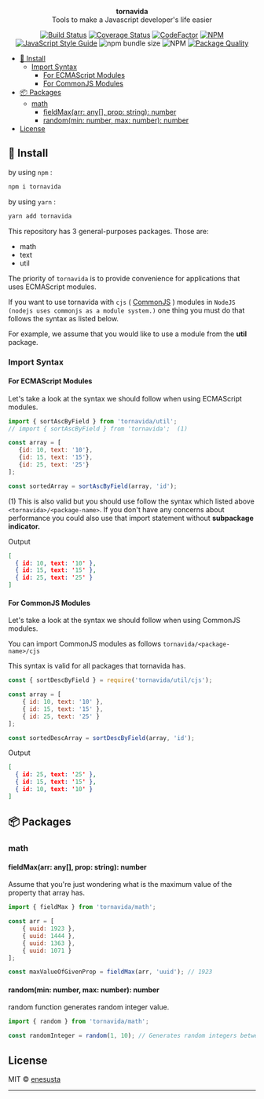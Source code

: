 <p align="center">
<b>tornavida</b> <br/>
Tools to make a Javascript developer's life easier
</p>


<div align="center">

[![Build Status](https://travis-ci.com/enesusta/tornavida.svg?branch=master)](https://travis-ci.com/enesusta/tornavida)
[![Coverage Status](https://coveralls.io/repos/github/enesusta/tornavida/badge.svg?branch=master)](https://coveralls.io/github/enesusta/tornavida?branch=master)
[![CodeFactor](https://www.codefactor.io/repository/github/enesusta/tornavida/badge)](https://www.codefactor.io/repository/github/enesusta/tornavida)
[![NPM](https://img.shields.io/npm/v/tornavida.svg)](https://www.npmjs.com/package/tornavida) [![JavaScript Style Guide](https://img.shields.io/badge/code_style-standard-brightgreen.svg)](https://standardjs.com)
![npm bundle size](https://img.shields.io/bundlephobia/min/tornavida?color=red)
![NPM](https://img.shields.io/npm/l/tornavida)
[![Package Quality](https://npm.packagequality.com/shield/tornavida.svg)](https://packagequality.com/#?package=tornavida)

</div>

- [🕺 Install](#-install)
  - [Import Syntax](#import-syntax)
    - [For ECMAScript Modules](#for-ecmascript-modules)
    - [For CommonJS Modules](#for-commonjs-modules)
- [📦 Packages](#-packages)
  - [math](#math)
    - [fieldMax(arr: any[], prop: string): number](#fieldmaxarr-any-prop-string-number)
    - [random(min: number, max: number): number](#randommin-number-max-number-number)
- [License](#license)


## 🕺 Install 

by using `npm` :

```bash
npm i tornavida
```

by using `yarn` :

```bash
yarn add tornavida
```

This repository has 3 general-purposes packages.
Those are:
- math
- text
- util

The priority of `tornavida` is to provide convenience for applications that uses ECMAScript modules. 

If you want to use tornavida with `cjs` ( [CommonJS](https://en.wikipedia.org/wiki/CommonJS) ) modules in `NodeJS` `(nodejs uses commonjs as a module system.)` one thing you must do that follows the syntax as listed below.

For example, we assume that you would like to use a module from the **util** package.

### Import Syntax

#### For ECMAScript Modules

Let's take a look at the syntax we should follow when using ECMAScript modules.

```js
import { sortAscByField } from 'tornavida/util';
// import { sortAscByField } from 'tornavida';  (1)

const array = [
   {id: 10, text: '10'},
   {id: 15, text: '15'},
   {id: 25, text: '25'}
];

const sortedArray = sortAscByField(array, 'id');
```

(1) This is also valid but you should use follow the syntax which listed above `<tornavida>/<package-name>`. If you don't have any concerns about performance you could also use that import statement without **subpackage indicator.**


Output

```json
[
  { id: 10, text: '10' },
  { id: 15, text: '15' },
  { id: 25, text: '25' }
]
```

#### For CommonJS Modules

Let's take a look at the syntax we should follow when using CommonJS modules. 

You can import CommonJS modules as follows `tornavida/<package-name>/cjs`


This syntax is valid for all packages that tornavida has.

```js
const { sortDescByField } = require('tornavida/util/cjs');

const array = [
    { id: 10, text: '10' },
    { id: 15, text: '15' },
    { id: 25, text: '25' }
];

const sortedDescArray = sortDescByField(array, 'id');
```

Output

```json
[
  { id: 25, text: '25' },
  { id: 15, text: '15' },
  { id: 10, text: '10' }
]
```

## 📦 Packages

### math

#### fieldMax(arr: any[], prop: string): number

Assume that you're just wondering what is the maximum value of the property that array has.

```js
import { fieldMax } from 'tornavida/math';

const arr = [
    { uuid: 1923 },
    { uuid: 1444 },
    { uuid: 1363 },
    { uuid: 1071 }
];

const maxValueOfGivenProp = fieldMax(arr, 'uuid'); // 1923
```

#### random(min: number, max: number): number

random function generates random integer value.

```js
import { random } from 'tornavida/math';

const randomInteger = random(1, 10); // Generates random integers between 1 to 10
```


## License

MIT © [enesusta](https://github.com/enesusta)

---
